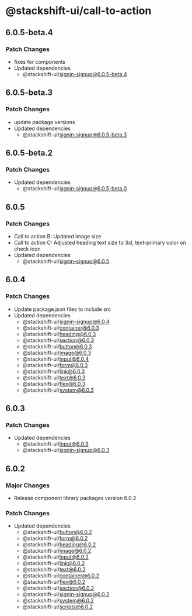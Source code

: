 # @stackshift-ui/call-to-action

## 6.0.5-beta.4

### Patch Changes

- fixes for components
- Updated dependencies
  - @stackshift-ui/signin-signup@6.0.5-beta.4

## 6.0.5-beta.3

### Patch Changes

- update package versions
- Updated dependencies
  - @stackshift-ui/signin-signup@6.0.5-beta.3

## 6.0.5-beta.2

### Patch Changes

- Updated dependencies
  - @stackshift-ui/signin-signup@6.0.5-beta.0

## 6.0.5

### Patch Changes

- Call to action B: Updated image size
- Call to action C: Adjusted heading text size to 3xl, text-primary color on check icon
- Updated dependencies
  - @stackshift-ui/signin-signup@6.0.5

## 6.0.4

### Patch Changes

- Update package.json files to include src
- Updated dependencies
  - @stackshift-ui/signin-signup@6.0.4
  - @stackshift-ui/container@6.0.3
  - @stackshift-ui/heading@6.0.3
  - @stackshift-ui/section@6.0.3
  - @stackshift-ui/button@6.0.3
  - @stackshift-ui/image@6.0.3
  - @stackshift-ui/input@6.0.4
  - @stackshift-ui/form@6.0.3
  - @stackshift-ui/link@6.0.3
  - @stackshift-ui/text@6.0.3
  - @stackshift-ui/flex@6.0.3
  - @stackshift-ui/system@6.0.3

## 6.0.3

### Patch Changes

- Updated dependencies
  - @stackshift-ui/input@6.0.3
  - @stackshift-ui/signin-signup@6.0.3

## 6.0.2

### Major Changes

- Release component library packages version 6.0.2

### Patch Changes

- Updated dependencies
  - @stackshift-ui/button@6.0.2
  - @stackshift-ui/form@6.0.2
  - @stackshift-ui/heading@6.0.2
  - @stackshift-ui/image@6.0.2
  - @stackshift-ui/input@6.0.2
  - @stackshift-ui/link@6.0.2
  - @stackshift-ui/text@6.0.2
  - @stackshift-ui/container@6.0.2
  - @stackshift-ui/flex@6.0.2
  - @stackshift-ui/section@6.0.2
  - @stackshift-ui/signin-signup@6.0.2
  - @stackshift-ui/system@6.0.2
  - @stackshift-ui/scripts@6.0.2
